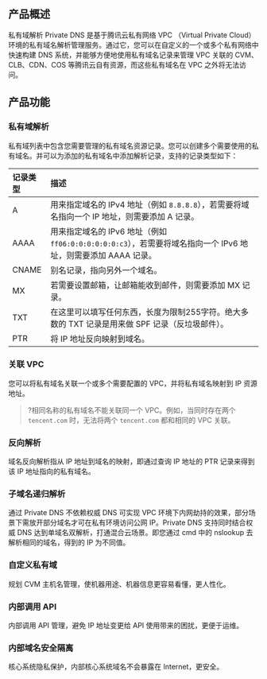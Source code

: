 ## 产品概述
私有域解析 Private DNS 是基于腾讯云私有网络 VPC （Virtual Private Cloud）环境的私有域名解析管理服务。通过它，您可以在自定义的一个或多个私有网络中快速构建 DNS 系统，并能够方便地使用私有域名记录来管理 VPC 关联的 CVM、CLB、CDN、COS 等腾讯云自有资源，而这些私有域名在 VPC 之外将无法访问。


## 产品功能

### 私有域解析
私有域列表中包含您需要管理的私有域名资源记录。您可以创建多个需要使用的私有域名。并可以为添加的私有域名中添加解析记录，支持的记录类型如下：


| 记录类型 | 描述                                                         |
| :------- | :----------------------------------------------------------- |
| A        | 用来指定域名的 IPv4 地址（例如 `8.8.8.8`），若需要将域名指向一个 IP 地址，则需要添加 A 记录。 |
| AAAA     | 用来指定域名的 IPv6 地址（例如 `ff06:0:0:0:0:0:0:c3`），若需要将域名指向一个 IPv6 地址，则需要添加 AAAA 记录。 |
| CNAME    | 别名记录，指向另外一个域名。                                 |
| MX       | 若需要设置邮箱，让邮箱能收到邮件，则需要添加 MX 记录。       |
| TXT      | 在这里可以填写任何东西，长度为限制255字符。绝大多数的 TXT 记录是用来做 SPF 记录（反垃圾邮件）。 |
| PTR      | 将 IP 地址反向映射到域名。                                     |

### 关联 VPC
您可以将私有域名关联一个或多个需要配置的 VPC，并将私有域名映射到 IP 资源地址。
>?相同名称的私有域名不能关联同一个 VPC。例如，当同时存在两个 `tencent.com` 时，无法将两个 `tencent.com` 都和相同的 VPC 关联。

### 反向解析
域名反向解析指从 IP 地址到域名的映射，即通过查询 IP 地址的 PTR 记录来得到该 IP 地址指向的私有域名。

### 子域名递归解析
通过 Private DNS 不依赖权威 DNS 可实现 VPC 环境下内网劫持的效果，部分场景下需放开部分域名才可在私有环境访问公网 IP。Private DNS 支持同时结合权威 DNS 达到单域名双解析，打通混合云场景。即您通过 cmd 中的 nslookup 去解析相同的域名，得到的 IP 为不同值。

### 自定义私有域
规划 CVM 主机名管理，使机器用途、机器信息更容易看懂，更人性化。

### 内部调用 API
内部调用 API 管理，避免 IP 地址变更给 API 使用带来的困扰，更便于运维。

### 内部域名安全隔离
核心系统隐私保护，内部核心系统域名不会暴露在 Internet，更安全。





